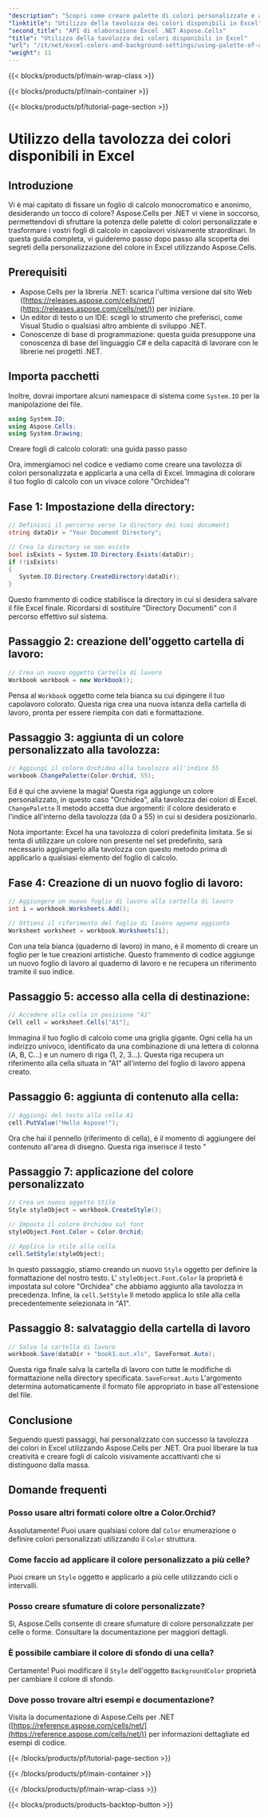 ```yaml
---
"description": "Scopri come creare palette di colori personalizzate e applicarle ai tuoi fogli di calcolo Excel utilizzando Aspose.Cells per .NET. Migliora l'aspetto visivo dei tuoi dati con colori vivaci e opzioni di formattazione."
"linktitle": "Utilizzo della tavolozza dei colori disponibili in Excel"
"second_title": "API di elaborazione Excel .NET Aspose.Cells"
"title": "Utilizzo della tavolozza dei colori disponibili in Excel"
"url": "/it/net/excel-colors-and-background-settings/using-palette-of-available-colors/"
"weight": 11
---
```


{{< blocks/products/pf/main-wrap-class >}}

{{< blocks/products/pf/main-container >}}

{{< blocks/products/pf/tutorial-page-section >}}

# Utilizzo della tavolozza dei colori disponibili in Excel

## Introduzione
Vi è mai capitato di fissare un foglio di calcolo monocromatico e anonimo, desiderando un tocco di colore? Aspose.Cells per .NET vi viene in soccorso, permettendovi di sfruttare la potenza delle palette di colori personalizzate e trasformare i vostri fogli di calcolo in capolavori visivamente straordinari. In questa guida completa, vi guideremo passo dopo passo alla scoperta dei segreti della personalizzazione del colore in Excel utilizzando Aspose.Cells. 

## Prerequisiti

- Aspose.Cells per la libreria .NET: scarica l'ultima versione dal sito Web ([https://releases.aspose.com/cells/net/](https://releases.aspose.com/cells/net/)) per iniziare. 
- Un editor di testo o un IDE: scegli lo strumento che preferisci, come Visual Studio o qualsiasi altro ambiente di sviluppo .NET. 
- Conoscenze di base di programmazione: questa guida presuppone una conoscenza di base del linguaggio C# e della capacità di lavorare con le librerie nei progetti .NET.

## Importa pacchetti

Inoltre, dovrai importare alcuni namespace di sistema come `System.IO` per la manipolazione dei file. 

```csharp
using System.IO;
using Aspose.Cells;
using System.Drawing;
```

Creare fogli di calcolo colorati: una guida passo passo

Ora, immergiamoci nel codice e vediamo come creare una tavolozza di colori personalizzata e applicarla a una cella di Excel. Immagina di colorare il tuo foglio di calcolo con un vivace colore "Orchidea"!

## Fase 1: Impostazione della directory:

```csharp
// Definisci il percorso verso la directory dei tuoi documenti
string dataDir = "Your Document Directory";

// Crea la directory se non esiste
bool isExists = System.IO.Directory.Exists(dataDir);
if (!isExists)
{
   System.IO.Directory.CreateDirectory(dataDir);
}
```

Questo frammento di codice stabilisce la directory in cui si desidera salvare il file Excel finale. Ricordarsi di sostituire "Directory Documenti" con il percorso effettivo sul sistema.

## Passaggio 2: creazione dell'oggetto cartella di lavoro:

```csharp
// Crea un nuovo oggetto Cartella di lavoro
Workbook workbook = new Workbook();
```

Pensa al `Workbook` oggetto come tela bianca su cui dipingere il tuo capolavoro colorato. Questa riga crea una nuova istanza della cartella di lavoro, pronta per essere riempita con dati e formattazione.

## Passaggio 3: aggiunta di un colore personalizzato alla tavolozza:

```csharp
// Aggiungi il colore Orchidea alla tavolozza all'indice 55
workbook.ChangePalette(Color.Orchid, 55);
```

Ed è qui che avviene la magia! Questa riga aggiunge un colore personalizzato, in questo caso "Orchidea", alla tavolozza dei colori di Excel. `ChangePalette` Il metodo accetta due argomenti: il colore desiderato e l'indice all'interno della tavolozza (da 0 a 55) in cui si desidera posizionarlo. 

Nota importante: Excel ha una tavolozza di colori predefinita limitata. Se si tenta di utilizzare un colore non presente nel set predefinito, sarà necessario aggiungerlo alla tavolozza con questo metodo prima di applicarlo a qualsiasi elemento del foglio di calcolo.

## Fase 4: Creazione di un nuovo foglio di lavoro:

```csharp
// Aggiungere un nuovo foglio di lavoro alla cartella di lavoro
int i = workbook.Worksheets.Add();

// Ottieni il riferimento del foglio di lavoro appena aggiunto
Worksheet worksheet = workbook.Worksheets[i];
```

Con una tela bianca (quaderno di lavoro) in mano, è il momento di creare un foglio per le tue creazioni artistiche. Questo frammento di codice aggiunge un nuovo foglio di lavoro al quaderno di lavoro e ne recupera un riferimento tramite il suo indice.

## Passaggio 5: accesso alla cella di destinazione:

```csharp
// Accedere alla cella in posizione "A1"
Cell cell = worksheet.Cells["A1"];
```

Immagina il tuo foglio di calcolo come una griglia gigante. Ogni cella ha un indirizzo univoco, identificato da una combinazione di una lettera di colonna (A, B, C...) e un numero di riga (1, 2, 3...). Questa riga recupera un riferimento alla cella situata in "A1" all'interno del foglio di lavoro appena creato.

## Passaggio 6: aggiunta di contenuto alla cella:

```csharp
// Aggiungi del testo alla cella A1
cell.PutValue("Hello Aspose!");
```

Ora che hai il pennello (riferimento di cella), è il momento di aggiungere del contenuto all'area di disegno. Questa riga inserisce il testo "

## Passaggio 7: applicazione del colore personalizzato

```csharp
// Crea un nuovo oggetto Stile
Style styleObject = workbook.CreateStyle();

// Imposta il colore Orchidea sul font
styleObject.Font.Color = Color.Orchid;

// Applica lo stile alla cella
cell.SetStyle(styleObject);
```

In questo passaggio, stiamo creando un nuovo `Style` oggetto per definire la formattazione del nostro testo. L' `styleObject.Font.Color` la proprietà è impostata sul colore "Orchidea" che abbiamo aggiunto alla tavolozza in precedenza. Infine, la `cell.SetStyle` Il metodo applica lo stile alla cella precedentemente selezionata in "A1".

## Passaggio 8: salvataggio della cartella di lavoro

```csharp
// Salva la cartella di lavoro
workbook.Save(dataDir + "book1.out.xls", SaveFormat.Auto);
```

Questa riga finale salva la cartella di lavoro con tutte le modifiche di formattazione nella directory specificata. `SaveFormat.Auto` L'argomento determina automaticamente il formato file appropriato in base all'estensione del file.

## Conclusione

Seguendo questi passaggi, hai personalizzato con successo la tavolozza dei colori in Excel utilizzando Aspose.Cells per .NET. Ora puoi liberare la tua creatività e creare fogli di calcolo visivamente accattivanti che si distinguono dalla massa. 

## Domande frequenti

### Posso usare altri formati colore oltre a Color.Orchid?
Assolutamente! Puoi usare qualsiasi colore dal `Color` enumerazione o definire colori personalizzati utilizzando il `Color` struttura.

### Come faccio ad applicare il colore personalizzato a più celle?
Puoi creare un `Style` oggetto e applicarlo a più celle utilizzando cicli o intervalli.

### Posso creare sfumature di colore personalizzate?
Sì, Aspose.Cells consente di creare sfumature di colore personalizzate per celle o forme. Consultare la documentazione per maggiori dettagli.

### È possibile cambiare il colore di sfondo di una cella?
Certamente! Puoi modificare il `Style` dell'oggetto `BackgroundColor` proprietà per cambiare il colore di sfondo.

### Dove posso trovare altri esempi e documentazione?
Visita la documentazione di Aspose.Cells per .NET ([https://reference.aspose.com/cells/net/](https://reference.aspose.com/cells/net/)) per informazioni dettagliate ed esempi di codice.

{{< /blocks/products/pf/tutorial-page-section >}}

{{< /blocks/products/pf/main-container >}}

{{< /blocks/products/pf/main-wrap-class >}}

{{< blocks/products/products-backtop-button >}}